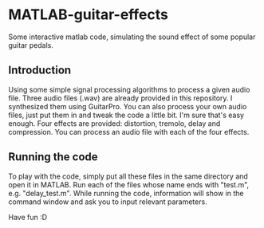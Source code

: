 # MATLAB-guitar-effects
Some interactive matlab code, simulating the sound effect of some popular guitar pedals.

## Introduction
Using some simple signal processing algorithms to process a given audio file. 
Three audio files (.wav) are already provided in this repository. I synthesized them using GuitarPro. 
You can also process your own audio files, just put them in and tweak the code a little bit. I'm sure that's easy enough.
Four effects are provided: distortion, tremolo, delay and compression. 
You can process an audio file with each of the four effects.

## Running the code
To play with the code, simply put all these files in the same directory and open it in MATLAB. Run each of the files whose 
name ends with "test.m", e.g. "delay_test.m". While running the code, information will show in the command window and ask you to 
input relevant parameters. 

Have fun :D
